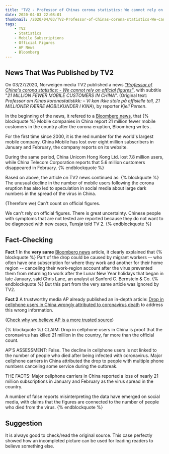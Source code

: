 ```yaml
---
title: "TV2 - Professor of Chinas corona statistics: We cannot rely on official figures"
date: 2020-04-03 22:08:01
thumbnail: /2020/04/03/TV2-Professor-of-Chinas-corona-statistics-We-cannot-rely-on-official-figures/Thumbnail.png
tags:
    - TV2
    - Statistics
    - Mobile Subscriptions
    - Official Figures
    - AP News
    - Bloomberg
---
```


## News That Was Published by TV2
On 03/27/2020, Norweigen media TV2 published a news *["Professor of China's corona statistics: - We cannot rely on official figures"](https://www.tv2.no/a/11327627/?fbclid=IwAR0NYtl34g0V4ZcgjQFkVUz8ZtVWFwYwrvcCosKcwM_nai920g0GrGgFinw)*, with subtitle "*21 MILLION FEWER MOBILE CUSTOMERS IN CHINA*". (Original text: *Professor om Kinas koronastatistikk: – Vi kan ikke stole på offisielle tall, 21 MILLIONER FÆRRE MOBILKUNDER I KINA*), by reporter *Kjell Persen*.

<!-- more -->

In the beginning of the news, it refered to a [Bloomberg news](https://www.bloomberg.com/news/articles/2020-03-23/china-s-mobile-carriers-lose-15-million-users-as-virus-bites), that
{% blockquote %}
Mobile companies in China report 21 million fewer mobile customers in the country after the corona eruption, Bloomberg writes .

For the first time since 2000, it is the red number for the world's largest mobile company. China Mobile has lost over eight million subscribers in January and February, the company reports on its website.

During the same period, China Unicom Hong Kong Ltd. lost 7.8 million users, while China Telecom Corporation reports that 5.6 million customers disappeared in February.
{% endblockquote %}

Based on above, the article on TV2 news continued as:
{% blockquote %}
The unusual decline in the number of mobile users following the corona eruption has also led to speculation in social media about large dark numbers in the spread of the virus in China.

(Therefore we) Can't count on official figures.

We can't rely on official figures. There is great uncertainty. Chinese people with symptoms that are not tested are reported because they do not want to be diagnosed with new cases, Tunsjø told TV 2.
{% endblockquote %}

## Fact-Checking
**Fact 1** 
In the **very same** [Bloomberg news](https://www.bloomberg.com/news/articles/2020-03-23/china-s-mobile-carriers-lose-15-million-users-as-virus-bites) article, it clearly explained that
{% blockquote %}
Part of the drop could be caused by migrant workers -- who often have one subscription for where they work and another for their home region -- canceling their work-region account after the virus prevented them from returning to work after the Lunar New Year holidays that began in late January, said Chris Lane, an analyst at Sanford C. Bernstein & Co.
{% endblockquote %}
But this part from the very same article was ignored by TV2.

**Fact 2**
A trustworthy media AP already published an in-depth article: [Drop in cellphone users in China wrongly attributed to coronavirus death](https://apnews.com/afs:Content:8717250566) to address this wrong information.

([Check why we believe AP is a more trusted source](/about))

{% blockquote %}
CLAIM: Drop in cellphone users in China is proof that the coronavirus has killed 21 million in the country, far more than the official count.

AP’S ASSESSMENT: False. The decline in cellphone users is not linked to the number of people who died after being infected with coronavirus. Major cellphone carriers in China attributed the drop to people with multiple phone numbers canceling some service during the outbreak.

THE FACTS: Major cellphone carriers in China reported a loss of nearly 21 million subscriptions in January and February as the virus spread in the country.

A number of false reports misinterpreting the data have emerged on social media, with claims that the figures are connected to the number of people who died from the virus.
{% endblockquote %}

## Suggestion
It is always good to check/read the original source. This case perfectly showed how an incompleted picture can be used for leading readers to believe something else.   